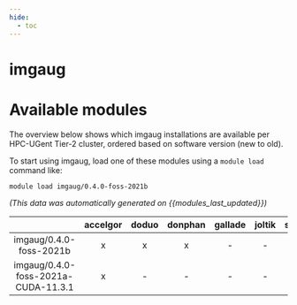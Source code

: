 ```yaml
---
hide:
  - toc
---
```


imgaug
======

# Available modules


The overview below shows which imgaug installations are available per HPC-UGent Tier-2 cluster, ordered based on software version (new to old).

To start using imgaug, load one of these modules using a `module load` command like:

```shell
module load imgaug/0.4.0-foss-2021b
```

*(This data was automatically generated on {{modules_last_updated}})*  

| |accelgor|doduo|donphan|gallade|joltik|shinx|skitty|
| :---: | :---: | :---: | :---: | :---: | :---: | :---: | :---: |
|imgaug/0.4.0-foss-2021b|x|x|x|-|-|-|-|
|imgaug/0.4.0-foss-2021a-CUDA-11.3.1|x|-|-|-|-|-|-|
